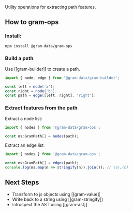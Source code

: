 Utility operations for extracting path features.

## How to gram-ops

### Install:

``` bash
npm install @gram-data/gram-ops
```

### Build a path 

Use [[gram-builder]] to create a path. 

``` TypeScript
import { node, edge } from '@gram-data/gram-builder';

const left = node('a');
const right = node('b');
const path = edge([left, right], 'right');
```

### Extract features from the path

Extract a node list:

``` TypeScript
import { nodes } from '@gram-data/gram-ops';

const ns:GramPath[] = nodes(path); 
```

Extract an edge list:

``` TypeScript
import { nodes } from '@gram-data/gram-ops';

const es:GramPath[] = edges(path); 
console.log(ns.map(n => stringify(n)).join()); // (a),(b)
```

## Next Steps

- Transform to js objects using [[gram-value]]
- Write back to a string using [[gram-stringify]]
- Introspect the AST using [[gram-ast]]